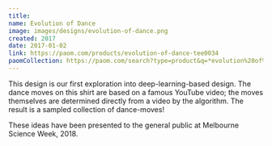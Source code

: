 ```yaml
---
title: 
name: Evolution of Dance
image: images/designs/evolution-of-dance.png
created: 2017
date: 2017-01-02
link: https://paom.com/products/evolution-of-dance-tee0034
paomCollection: https://paom.com/search?type=product&q=*evolution%20of%20dance*+tag:public
---
```


<p> This design is our first exploration into deep-learning-based design. The
dance moves on this shirt are based on a famous YouTube video; the moves
themselves are determined directly from a video by the algorithm. The result
is a sampled collection of dance-moves! </p>

<p> These ideas have been presented to the general public at Melbourne Science
Week, 2018. </p>



